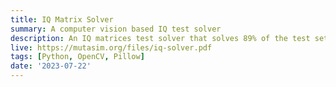 ```yaml
---
title: IQ Matrix Solver
summary: A computer vision based IQ test solver
description: An IQ matrices test solver that solves 89% of the test set using computer vision
live: https://mutasim.org/files/iq-solver.pdf
tags: [Python, OpenCV, Pillow]
date: '2023-07-22'
---
```

